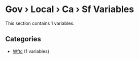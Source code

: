 # Gov › Local › Ca › Sf Variables

This section contains 1 variables.

## Categories

- [Wftc](wftc/index.md) (1 variables)
